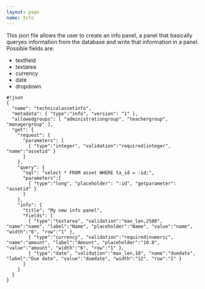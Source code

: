 ```yaml
---
layout: page
name: Info
---
```


This json file allows the user to create an info panel, a panel that basically queryes information from the database and write that information in a panel.
Possible fields are:

* textfield
* textarea
* currency
* date
* dropdown

```
#!json
{
  "name": "technicalassetinfo",
  "metadata": { "type":"info", "version": "1" },
  "allowedgroups": [ "administrationgroup", "teachergroup", "managergroup" ],
  "get": {
    "request": {
      "parameters": [
        { "type":"integer", "validation":"required|integer", "name":"assetid" }
      ]
    },
    "query": {
      "sql": "select * FROM asset WHERE ta_id = :id;",
      "parameters":[
        { "type":"long", "placeholder": ":id", "getparameter": "assetid" }
      ]
    },
    "info": {
      "title": "My new info panel",
      "fields": [
        { "type":"textarea", "validation":"max_len,2500", "name":"name", "label":"Name", "placeholder":"Name", "value":"name", "width":"6", "row":"1" },
        { "type":"currency", "validation":"required|numeric", "name":"amount", "label":"Amount", "placeholder":"10.0", "value":"amount", "width":"6", "row":"1" },
        { "type":"date", "validation":"max_len,10", "name":"duedate", "label":"Due date", "value":"duedate", "width":"12", "row":"2" }
      ]
    }
  }
}

```